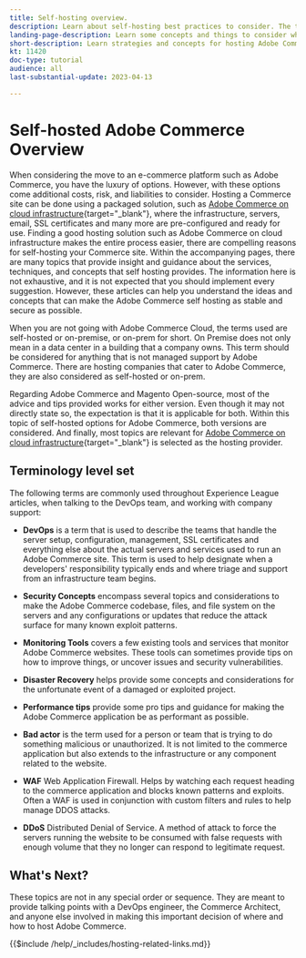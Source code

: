 ```yaml
---
title: Self-hosting overview.
description: Learn about self-hosting best practices to consider. The topics range from security elements, to disaster recover many more. These topics can be considered independent of each other however ensuring you have considered all of the areas ensure your project has had deep thought and consideration to providing the most stable, secure, and resilient hosting options.
landing-page-description: Learn some concepts and things to consider when hosting Adobe Commerce on your own.
short-description: Learn strategies and concepts for hosting Adobe Commerce yourself.
kt: 11420
doc-type: tutorial
audience: all
last-substantial-update: 2023-04-13

---
```


# Self-hosted Adobe Commerce Overview

When considering the move to an e-commerce platform such as Adobe Commerce, you have the luxury of options. However, with these options come additional costs, risk, and liabilities to consider. Hosting a Commerce site can be done using a packaged solution, such as [Adobe Commerce on cloud infrastructure](https://experienceleague.adobe.com/docs/commerce-learn/tutorials/getting-started/cloud/1-overview.html){target="_blank"}, where the infrastructure, servers, email, SSL certificates and many more are pre-configured and ready for use. Finding a good hosting solution such as Adobe Commerce on cloud infrastructure makes the entire process easier, there are compelling reasons for self-hosting your Commerce site. Within the accompanying pages, there are many topics that provide insight and guidance about the services, techniques, and concepts that self hosting provides. The information here is not exhaustive, and it is not expected that you should implement every suggestion. However, these articles can help you understand the ideas and concepts that can make the Adobe Commerce self hosting as stable and secure as possible.

When you are not going with Adobe Commerce Cloud, the terms used are self-hosted or on-premise, or on-prem for short. On Premise does not only mean in a data center in a building that a company owns. This term should be considered for anything that is not managed support by Adobe Commerce. There are hosting companies that cater to Adobe Commerce, they are also considered as self-hosted or on-prem. 

Regarding Adobe Commerce and Magento Open-source, most of the advice and tips provided works for either version. Even though it may not directly state so, the expectation is that it is applicable for both. Within this topic of self-hosted options for Adobe Commerce, both versions are considered. And finally, most topics are relevant for [Adobe Commerce on cloud infrastructure](https://experienceleague.adobe.com/docs/commerce-learn/tutorials/getting-started/cloud/1-overview.html){target="_blank"} is selected as the hosting provider.

## Terminology level set

The following terms are commonly used throughout Experience League articles, when talking to the DevOps team, and working with company support: 

*   **DevOps** is a term that is used to describe the teams that handle the server setup, configuration, management, SSL certificates and everything else about the actual servers and services used to run an Adobe Commerce site. This term is used to help designate when a developers' responsibility typically ends and where triage and support from an infrastructure team begins. 

*   **Security Concepts** encompass several topics and considerations to make the Adobe Commerce codebase, files, and file system on the servers and any configurations or updates that reduce the attack surface for many known exploit patterns.

*   **Monitoring Tools** covers a few existing tools and services that monitor Adobe Commerce websites. These tools can sometimes provide tips on how to improve things, or uncover issues and security vulnerabilities.

*   **Disaster Recovery** helps provide some concepts and considerations for the unfortunate event of a damaged or exploited project.

*   **Performance tips** provide some pro tips and guidance for making the Adobe Commerce application be as performant as possible.

*   **Bad actor** is the term used for a person or team that is trying to do something malicious or unauthorized. It is not limited to the commerce application but also extends to the infrastructure or any component related to the website.

*   **WAF** Web Application Firewall.  Helps by watching each request heading to the commerce application and blocks known patterns and exploits.  Often a WAF is used in conjunction with custom filters and rules to help manage DDOS attacks.

*   **DDoS** Distributed Denial of Service.  A method of attack to force the servers running the website to be consumed with false requests with enough volume that they no longer can respond to legitimate request.

## What's Next?

These topics are not in any special order or sequence. They are meant to provide talking points with a DevOps engineer, the Commerce Architect, and anyone else involved in making this important decision of where and how to host Adobe Commerce.

{{$include /help/_includes/hosting-related-links.md}}
